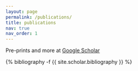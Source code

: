 ```yaml
---
layout: page
permalink: /publications/
title: publications
nav: true
nav_order: 1
---
```

<!-- _pages/publications.md -->
Pre-prints and more at [Google Scholar](https://scholar.google.com/citations?user=nXH3XJsAAAAJ&hl=en)

<div class="publications">

{% bibliography -f {{ site.scholar.bibliography }} %}

</div>
